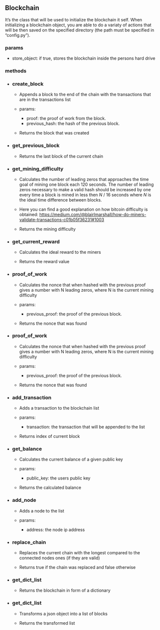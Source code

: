 ## Blockchain

It’s the class that will be used to initialize the blockchain it self. When initializing 	a blockchain object, you are able to do a variaty of actions that will be then saved 	on the specified directory (the path must be specified in “config.py”).

### params
* store_object: if true, stores the blockchain inside the persons hard drive

### methods

* ### create_block
    * Appends a block to the end of the chain with the transactions that are in the transactions list

    * params:
        * proof: the proof of work from the block.
        * previous_hash: the hash of the previous block.

    * Returns the block that was created

* ### get_previous_block
    * Returns the last block of the current chain

* ### get_mining_difficulty
    * Calculates the number of leading zeros that approaches the time goal of mining one block each 120 seconds. The number of leading zeros necessary to make a valid hash should be increased by one every time a block is mined in less then *N* / 16 seconds where *N* is the ideal time difference between blocks.

    * Here you can find a good explanation on how bitcoin difficulty is obtained: https://medium.com/@blairlmarshall/how-do-miners-validate-transactions-c01b05f36231#1003

    * Returns the mining difficulty

* ### get_current_reward
    * Calculates the ideal reward to the miners

    * Returns the reward value

* ### proof_of_work
    * Calculates the nonce that when hashed with the previous proof gives a number with N leading zeros, where N is the current mining difficulty

    * params:
        * previous_proof: the proof of the previous block.

    * Returns the nonce that was found

* ### proof_of_work
    * Calculates the nonce that when hashed with the previous proof gives a number with N leading zeros, where N is the current mining difficulty

    * params:
        * previous_proof: the proof of the previous block.

    * Returns the nonce that was found

* ### add_transaction
    * Adds a transaction to the blockchain list

    * params:
        * transaction: the transaction that will be appended to the list

    * Returns index of current block

* ### get_balance
    * Calculates the current balance of a given public key

    * params:
        * public_key: the users public key

    * Returns the calculated balance

* ### add_node
    * Adds a node to the list

    * params:
        * address: the node ip address

* ### replace_chain
    * Replaces the current chain with the longest compared to the connected nodes ones (if they are valid)

    * Returns true if the chain was replaced and false otherwise

* ### get_dict_list
    * Returns the blockchain in form of a dictionary

* ### get_dict_list
    * Transforms a json object into a list of blocks
    
    * Returns the transformed list